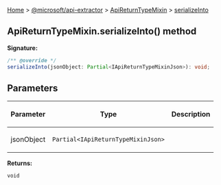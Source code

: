 [Home](./index) &gt; [@microsoft/api-extractor](./api-extractor.md) &gt; [ApiReturnTypeMixin](./api-extractor.apireturntypemixin.md) &gt; [serializeInto](./api-extractor.apireturntypemixin.serializeinto.md)

## ApiReturnTypeMixin.serializeInto() method


<b>Signature:</b>

```typescript
/** @override */
serializeInto(jsonObject: Partial<IApiReturnTypeMixinJson>): void;
```

## Parameters

|  <p>Parameter</p> | <p>Type</p> | <p>Description</p> |
|  --- | --- | --- |
|  <p>jsonObject</p> | <p>`Partial<IApiReturnTypeMixinJson>`</p> |  |

<b>Returns:</b>

`void`

